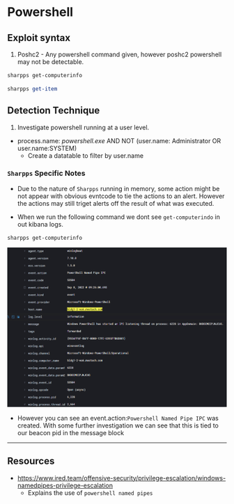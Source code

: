 # Powershell

## Exploit syntax

1. Poshc2 - Any powershell command given, however poshc2 powershell may not be detectable. 

```powershell 
sharpps get-computerinfo
```

```powershell 
sharpps get-item 
```

## Detection Technique 

1. Investigate powershell running at a user level.
* process.name: *powershell.exe*  AND NOT (user.name: Administrator OR user.name:SYSTEM)
    * Create a datatable to filter by user.name

### `Sharpps` Specific Notes 
* Due to the nature of `Sharpps` running in memory, some action might be not appear with obvious evntcode to tie the actions to an alert. However the actions may still triget alerts off the result of what was executed. 

* When we run the following command we dont see `get-computerindo` in out kibana logs. 

```powershell 
sharpps get-computerinfo
```
![img](/Resources/Images/powershell_named_pipe_ipc.png#center)

* However you can see an event.action:`Powershell Named Pipe IPC` was created. With some further investigation we can see that this is tied to our beacon pid in the message block

---

## Resources
* https://www.ired.team/offensive-security/privilege-escalation/windows-namedpipes-privilege-escalation
  * Explains the use of `powershell named pipes`  